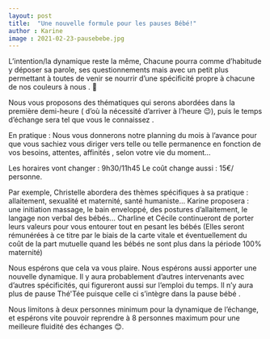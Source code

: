 ```yaml
---
layout: post
title:  "Une nouvelle formule pour les pauses Bébé!"
author : Karine
image : 2021-02-23-pausebebe.jpg
---
```


L’intention/la dynamique reste la même, Chacune pourra comme d’habitude y déposer sa parole, ses questionnements mais avec un petit plus permettant à toutes de venir se nourrir d’une spécificité propre à chacune de nos couleurs à nous . 🌸

Nous vous proposons des thématiques qui serons abordées dans la première demi-heure ( d’où la nécessité d’arriver à l’heure 😉), puis le temps d’échange sera tel que vous le connaissez .

En pratique :
Nous vous donnerons notre planning du mois à l’avance pour que vous sachiez vous diriger vers telle ou telle permanence en fonction de vos besoins, attentes, affinités , selon votre vie du moment…

Les horaires vont changer : 9h30/11h45
Le coût change aussi : 15€/ personne.

Par exemple, Christelle abordera des thèmes spécifiques à sa pratique : allaitement, sexualité et maternité, santé humaniste...
Karine proposera : une initiation massage, le bain enveloppé, des postures d’allaitement, le langage non verbal des bébés...
Charline et Cécile continueront de porter leurs valeurs pour vous entourer tout en pesant les bébés (Elles seront rémunérées à ce titre par le biais de la carte vitale et éventuellement du coût de la part mutuelle quand les bébés ne sont plus dans la période 100% maternité)

Nous espérons que cela va vous plaire. Nous espérons aussi apporter une nouvelle dynamique. Il y aura probablement d’autres intervenants avec d’autres spécificités, qui figureront aussi sur l’emploi du temps. Il n’y aura plus de pause Thé'Tée puisque celle ci s’intègre dans la pause bébé .

Nous limitons à deux personnes minimum pour la dynamique de l’échange, et espérons vite pouvoir reprendre à 8 personnes maximum pour une meilleure fluidité des échanges 😊.